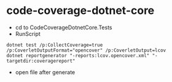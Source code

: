 # code-coverage-dotnet-core

- cd to CodeCoverageDotnetCore.Tests
- RunScript
```
dotnet test /p:CollectCoverage=true /p:CoverletOutputFormat="opencover" /p:CoverletOutput=lcov
dotnet reportgenerator "-reports:lcov.opencover.xml" "-targetdir:coveragereport"
```
- open file after generate
